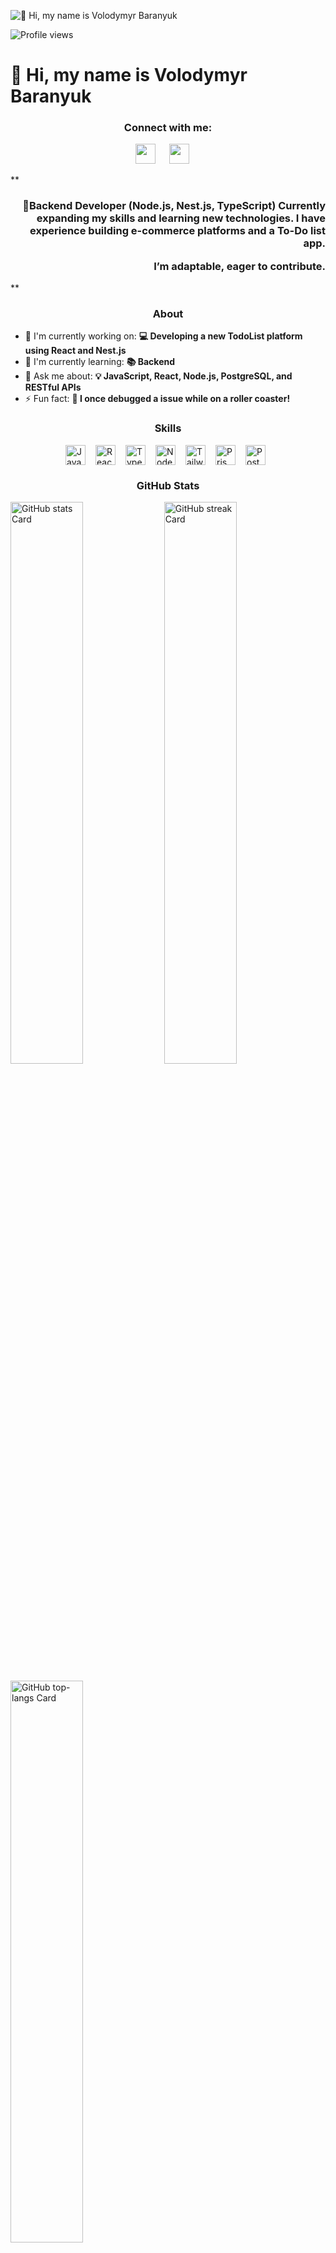 ![👋 Hi, my name is Volodymyr Baranyuk](https://user-images.githubusercontent.com/10498744/210012254-234538ff-d198-48aa-8964-37e6fd45d227.gif)

![Profile views](https://komarev.com/ghpvc/?username=Efplay&label=Profile%20views&color=0e75b6&style=flat)

<div id="toc">
  <ul align="left" style="list-style: none">
    <summary>
      <h1>
        👋 Hi, my name is Volodymyr Baranyuk
      </h1>
    </summary>
  </ul>
</div>

**<h3 align="center">Connect with me:</h3>** 
<p align="center"><a href="https://www.linkedin.com/in/Efplay" target="_blank"><img src="https://img.shields.io/badge/LinkedIn-0077B5?style=for-the-badge&logo=linkedin&logoColor=white" height="32" style="margin-right: 18px"></a> <a href="https://github.com/Efplay" target="_blank"><img src="https://img.shields.io/badge/GitHub-100000?style=for-the-badge&logo=github&logoColor=white" height="32" style="margin-right: 18px"></a></p>

 **<h3 align="right">🚀Backend Developer (Node.js, Nest.js, TypeScript)
Currently expanding my skills and learning new technologies. 
I have experience building e-commerce platforms and a To-Do list app. 

I’m adaptable, eager to contribute.</h3>**

**<h3 align="Center">About</h3>**

- 💼 I'm currently working on: **💻 Developing a new TodoList platform using React and Nest.js**
- 🌱 I'm currently learning: **📚 Backend**
- 💬 Ask me about: **💡 JavaScript, React, Node.js, PostgreSQL, and RESTful APIs**
- ⚡ Fun fact: **🎢 I once debugged a issue while on a roller coaster!**

 **<h3 align="center">Skills</h3>**

<div style="display: flex; flex-wrap: wrap; gap: 8px; justify-content: center;"><img src="https://img.shields.io/badge/JavaScript-F7DF1C?logo=javascript&logoColor=white" height="32" alt="JavaScript" style="margin-right: 8px"> <img src="https://img.shields.io/badge/React-20232A?logo=react&logoColor=61DAFB" height="32" alt="React" style="margin-right: 8px"> <img src="https://img.shields.io/badge/TypeScript-3178C6?logo=typescript&logoColor=white" height="32" alt="TypeScript" style="margin-right: 8px"> <img src="https://img.shields.io/badge/Node.js-8CC84B?logo=node.js&logoColor=white" height="32" alt="Node.js" style="margin-right: 8px"> <img src="https://img.shields.io/badge/Tailwind_CSS-38B2AC?logo=tailwind-css&logoColor=white" height="32" alt="Tailwind CSS" style="margin-right: 8px"> <img src="https://img.shields.io/badge/Prisma-2D3748?logo=prisma&logoColor=white" height="32" alt="Prisma" style="margin-right: 8px"> <img src="https://img.shields.io/badge/PostgreSQL-316192?logo=postgresql&logoColor=white" height="32" alt="PostgreSQL" style="margin-right: 8px"></div>

 **<h3 align="Center">GitHub Stats</h3>**

<p align="left">
  <img width="48%" src="https://github-readme-stats.vercel.app/api?username=efplay&theme=date_night&hide_title=false&hide_rank=false&show_icons=false&include_all_commits=false&count_private=true&line_height=23&locale=en" alt="GitHub stats Card" />
  <img width="48%" src="https://streak-stats.demolab.com/?user=efplay&theme=date-night&hide_border=false&date_format=j%2Fn%2FY&mode=daily&hide_total_contributions=false&hide_current_streak=false&hide_longest_streak=false&card_height=200" alt="GitHub streak Card" />
</p>

<p align="left">
  <img width="48%" src="https://github-readme-stats.vercel.app/api/top-langs?username=efplay&theme=date_night&hide_title=false&layout=compact&langs_count=6&hide_progress=false&card_width=400" alt="GitHub top-langs Card" />
</p>

